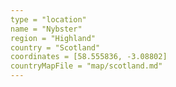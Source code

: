 ```yaml
---
type = "location"
name = "Nybster"
region = "Highland"
country = "Scotland"
coordinates = [58.555836, -3.08802]
countryMapFile = "map/scotland.md"
---
```


